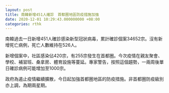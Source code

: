 ```yaml
---
layout: post
title: 南韓新增451人確診　首都圈地區防疫措施加強
date: 2020-12-01 10:29:43.000000000 +08:00
categories: rthk
---
```


南韓過去一日新增451人確診感染新型冠狀病毒，累計確診個案34652宗。沒有新增死亡病例，死亡人數維持在526人。

新增個案中，社區感染佔420宗，有255宗發生在首都圈。今次疫情在親友聚會、學校、補習班、桑拿房、體育設施等蔓延。專家警告，按照這個趨勢，一兩周後單日確診病例可能增加至1000宗。

政府為遏止疫情繼續擴散，今日起加強首都圈地區的防疫措施。非首都圈防疫級別亦上調，為期兩星期。
